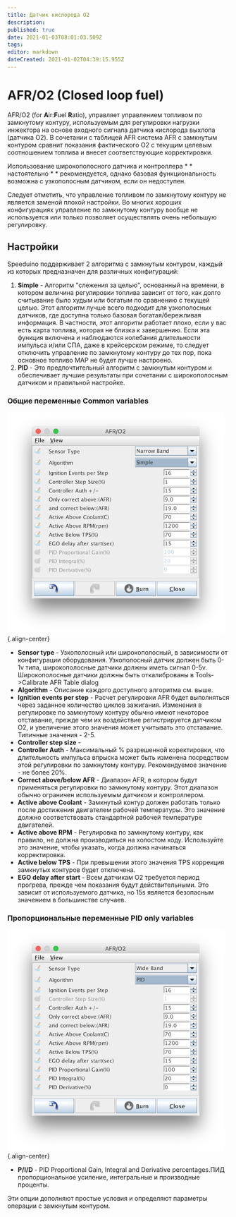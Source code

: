 ```yaml
---
title: Датчик кислорода O2
description: 
published: true
date: 2021-01-03T08:01:03.509Z
tags: 
editor: markdown
dateCreated: 2021-01-02T04:39:15.955Z
---
```


# AFR/O2 (Closed loop fuel)

AFR/O2 (for **A**ir:**F**uel **R**atio), управляет управлением топливом по замкнутому контуру, используемым для регулировки нагрузки инжектора на основе входного сигнала датчика кислорода выхлопа (датчика O2). В сочетании с таблицей AFR система AFR с замкнутым контуром сравнит показания фактического O2 с текущим целевым соотношением топлива и внесет соответствующие корректировки.

Использование широкополосного датчика и контроллера * * настоятельно * * рекомендуется, однако базовая функциональность возможна с узкополосным датчиком, если он недоступен.

Следует отметить, что управление топливом по замкнутому контуру не является заменой плохой настройки. Во многих хороших конфигурациях управление по замкнутому контуру вообще не используется или только позволяет осуществлять очень небольшую регулировку.

## Настройки

Speeduino поддерживает 2 алгоритма с замкнутым контуром, каждый из которых предназначен для различных конфигураций:

1. **Simple** - Алгоритм "слежения за целью", основанный на времени, в котором величина регулировки топлива зависит от того, как долго считывание было худым или богатым по сравнению с текущей целью. Этот алгоритм лучше всего подходит для узкополосных датчиков, где доступна только базовая богатая/бережливая информация. В частности, этот алгоритм работает плохо, если у вас есть карта топлива, которая не близка к завершению. Если эта функция включена и наблюдаются колебания длительности импульса и/или СПА, даже в крейсерском режиме, то следует отключить управление по замкнутому контуру до тех пор, пока основное топливо MAP не будет лучше настроено.
2. **PID** - Это предпочтительный алгоритм с замкнутым контуром и обеспечивает лучшие результаты при сочетании с широкополосным датчиком и правильной настройке.

### Общие переменные Common variables
![o2_simple.png](/img/tuning/o2_simple.png){.align-center}

* **Sensor type** - Узкополосный или широкополосный, в зависимости от конфигурации оборудования. Узкополосный датчик должен быть 0-1v типа, широкополосные датчики должны иметь сигнал 0-5v. Широкополосные датчики должны быть откалиброваны в Tools-&gt;Calibrate AFR Table dialog
* **Algorithm** - Описание каждого доступного алгоритма см. выше.
* **Ignition events per step** - Расчет регулировки AFR будет выполняться через заданное количество циклов зажигания. Изменения в регулировке по замкнутому контуру обычно имеют некоторое отставание, прежде чем их воздействие регистрируется датчиком O2, и увеличение этого значения может учитывать это отставание. Типичные значения - 2-5.
* **Controller step size** -
* **Controller Auth** - Максимальный % разрешенной коректировки, что длительность импульса впрыска может быть изменена посредством этой регулировки по замкнутому контуру. Рекомендуемое значение - не более 20%.
* **Correct above/below AFR** - Диапазон AFR, в котором будут применяться регулировки по замкнутому контуру. Этот диапазон обычно ограничен используемым датчиком и контроллером.
* **Active above Coolant** - Замкнутый контур должен работать только после достижения двигателем рабочей температуры. Это значение должно соответствовать стандартной рабочей температуре двигателей.
* **Active above RPM** - Регулировка по замкнутому контуру, как правило, не должна производиться на холостом ходу. Используйте это значение, чтобы указать, когда должна начинаться корректировка.
* **Active below TPS** - При превышении этого значения TPS коррекция замкнутых контуров будет отключена.
* **EGO delay after start** - Всем датчикам O2 требуется период прогрева, прежде чем показания будут действительными. Это зависит от используемого датчика, но 15s является безопасным значением в большинстве случаев.

### Пропорциональные переменные PID only variables
![o2_pid.png](/img/tuning/o2_pid.png){.align-center}

* **P/I/D** - PID Proportional Gain, Integral and Derivative percentages.ПИД пропорциональное усиление, интегральные и производные проценты.

Эти опции дополняют простые условия и определяют параметры операции с замкнутым контуром.
